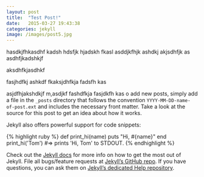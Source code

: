 ```yaml
---
layout: post
title:  "Test Post!"
date:   2015-03-27 19:43:38
categories: jekyll 
image: /images/post5.jpg
---
```

hasdkjfhkasdhf kadsh hdsfjk hjadskh fkasl
asddjkfhjk ashdkj
akjsdhfjk as
asdhfjkadshkjf 

aksdhfkjasdhkf


fasjhdfkj ashkdf 
 fkaksjdhfkja
  fadsfh kas
  
  
  
  asjdfhjakshdkjf
m,asdjkf
fashdfkja
fasjdkfh kas
o add new posts, simply add a file in the `_posts` directory that follows the convention `YYYY-MM-DD-name-of-post.ext` and includes the necessary front matter. Take a look at the source for this post to get an idea about how it works.

Jekyll also offers powerful support for code snippets:

{% highlight ruby %}
def print_hi(name)
  puts "Hi, #{name}"
end
print_hi('Tom')
#=> prints 'Hi, Tom' to STDOUT.
{% endhighlight %}

Check out the [Jekyll docs][jekyll] for more info on how to get the most out of Jekyll. File all bugs/feature requests at [Jekyll’s GitHub repo][jekyll-gh]. If you have questions, you can ask them on [Jekyll’s dedicated Help repository][jekyll-help].

[jekyll]:      http://jekyllrb.com
[jekyll-gh]:   https://github.com/jekyll/jekyll
[jekyll-help]: https://github.com/jekyll/jekyll-help
